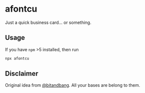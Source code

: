 # afontcu

Just a quick business card... or something.

## Usage

If you have `npm` >5 installed, then run

```bash
npx afontcu
```

## Disclaimer

Original idea from [@bitandbang](https://twitter.com/bitandbang). All your bases
are belong to them.